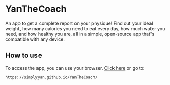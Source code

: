 # YanTheCoach
An app to get a complete report on your physique! Find out your ideal weight, how many calories you need to eat every day, how much water you need, and how healthy you are, all in a simple, open-source app that's compatible with any device.

## How to use
To access the app, you can use your browser. [Click here](https://simplyyan.github.io/YanTheCoach/) or go to:
```
https://simplyyan.github.io/YanTheCoach/
```
